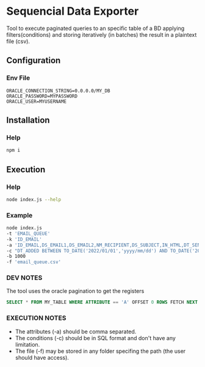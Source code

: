 # Sequencial Data Exporter
Tool to execute paginated queries to an specific table of a BD applying filters(conditions) and storing iteratively (in batches) the result in a plaintext file (csv).

## Configuration

### Env File
```
ORACLE_CONNECTION_STRING=0.0.0.0/MY_DB
ORACLE_PASSWORD=MYPASSWORD
ORACLE_USER=MYUSERNAME
```

## Installation

### Help
```sh
npm i
```

## Execution

### Help
```sh
node index.js --help
```

### Example
```sh
node index.js 
-t 'EMAIL_QUEUE' 
-k 'ID_EMAIL' 
-a 'ID_EMAIL,DS_EMAIL1,DS_EMAIL2,NM_RECIPIENT,DS_SUBJECT,IN_HTML,DT_SENT,ID_ADDED,DT_ADDED,ID_UPDATED,DT_UPDATED' 
-c "DT_ADDED BETWEEN TO_DATE('2022/01/01','yyyy/mm/dd') AND TO_DATE('2022/11/30','yyyy/mm/dd')" 
-b 1000 
-f 'email_queue.csv'
```

### DEV NOTES
The tool uses the oracle pagination to get the registers

```sql
SELECT * FROM MY_TABLE WHERE ATTRIBUTE == 'A' OFFSET 0 ROWS FETCH NEXT 5000 ROWS ONLY;
```

### EXECUTION NOTES
- The attributes (-a) should be comma separated.
- The conditions (-c) should be in SQL format and don't have any limitation.
- The file (-f) may be stored in any folder specifing the path (the user should have access).
